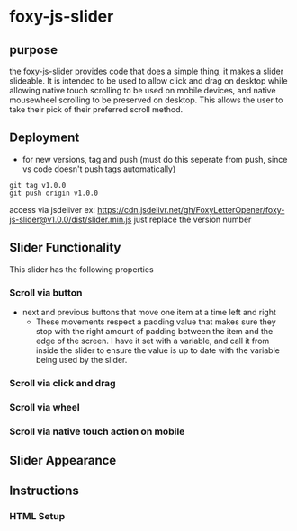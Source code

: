 # foxy-js-slider
## purpose
the foxy-js-slider provides code that does a simple thing, it makes a slider slideable. It is intended to be used to allow click and drag on desktop while allowing native touch scrolling to be used on mobile devices, and native mousewheel scrolling to be preserved on desktop. This allows the user to take their pick of their preferred scroll method.
## Deployment
- for new versions, tag and push (must do this seperate from push, since vs code doesn't push tags automatically)
```
git tag v1.0.0
git push origin v1.0.0
```
access via jsdeliver
ex: https://cdn.jsdelivr.net/gh/FoxyLetterOpener/foxy-js-slider@v1.0.0/dist/slider.min.js
just replace the version number
## Slider Functionality
This slider has the following properties
### Scroll via button
- next and previous buttons that move one item at a time left and right
    - These movements respect a padding value that makes sure they stop with the right amount of padding between the item and the edge of the screen. I have it set with a variable, and call it from inside the slider to ensure the value is up to date with the variable being used by the slider.
### Scroll via click and drag
### Scroll via wheel
### Scroll via native touch action on mobile
## Slider Appearance
## Instructions
### HTML Setup
